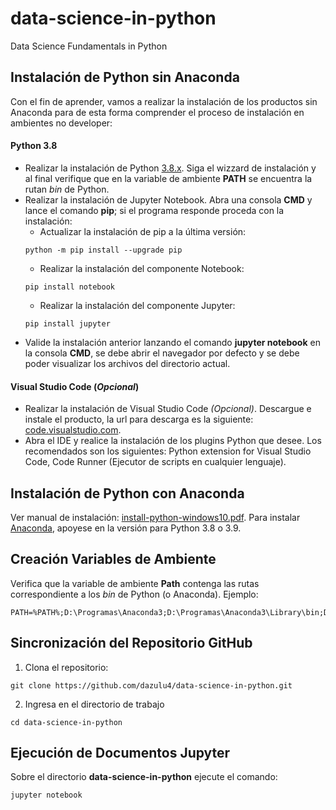 # data-science-in-python
Data Science Fundamentals in Python

## Instalación de Python sin Anaconda
Con el fin de aprender, vamos a realizar la instalación de los productos sin Anaconda para de esta forma comprender el proceso de instalación en ambientes no developer:

#### Python 3.8
* Realizar la instalación de Python <a href="https://www.python.org/downloads/windows/" target="_blank">3.8.x</a>. Siga el wizzard de instalación y al final verifique que en la variable de ambiente **PATH** se encuentra la rutan *bin* de Python.
* Realizar la instalación de Jupyter Notebook. Abra una consola **CMD** y lance el comando **pip**; si el programa responde proceda con la  instalación:
  * Actualizar la instalación de pip a la última versión:
  ```
  python -m pip install --upgrade pip
  ```
  * Realizar la instalación del componente Notebook:
  ```
  pip install notebook
  ```
  * Realizar la instalación del componente Jupyter:
  ```
  pip install jupyter
  ```
* Valide la instalación anterior lanzando el comando **jupyter notebook** en la consola **CMD**, se debe abrir el navegador por defecto y se debe poder visualizar los archivos del directorio actual.

#### Visual Studio Code (*Opcional*)
* Realizar la instalación de Visual Studio Code *(Opcional)*. Descargue e instale el producto, la url para descarga es la siguiente: <a href="https://code.visualstudio.com/download" target="_blank">code.visualstudio.com</a>.
* Abra el IDE y realice la instalación de los plugins Python que desee. Los recomendados son los siguientes: Python extension for Visual Studio Code, Code Runner (Ejecutor de scripts en cualquier lenguaje).

## Instalación de Python con Anaconda
Ver manual de instalación: <a href="/install-python-R-windows10.pdf" target="_blank">install-python-windows10.pdf</a>. Para instalar <a href="https://docs.anaconda.com/anaconda/install/windows/" target="_blank">Anaconda</a>, apoyese en la versión para Python 3.8 o 3.9.

## Creación Variables de Ambiente
Verifica que la variable de ambiente **Path** contenga las rutas correspondiente a los *bin* de Python (o Anaconda). Ejemplo:
```
PATH=%PATH%;D:\Programas\Anaconda3;D:\Programas\Anaconda3\Library\bin;D:\Programas\Anaconda3\Scripts
```

## Sincronización del Repositorio GitHub
1. Clona el repositorio:
```
git clone https://github.com/dazulu4/data-science-in-python.git
```
2. Ingresa en el directorio de trabajo
```
cd data-science-in-python
```

## Ejecución de Documentos Jupyter
Sobre el directorio **data-science-in-python** ejecute el comando:
```
jupyter notebook
```
